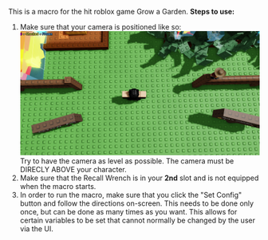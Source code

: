 This is a macro for the hit roblox game Grow a Garden.
**Steps to use:**
1. Make sure that your camera is positioned like so:
![alignment image](imgs/alignment.png "Alignment")
Try to have the camera as level as possible. The camera must be DIRECLY ABOVE your character.
2. Make sure that the Recall Wrench is in your **2nd** slot and is not equipped when the macro starts.
3. In order to run the macro, make sure that you click the "Set Config" button and follow the directions on-screen. This needs to be done only once, but can be done as many times as you want. This allows for certain variables to be set that cannot normally be changed by the user via the UI.